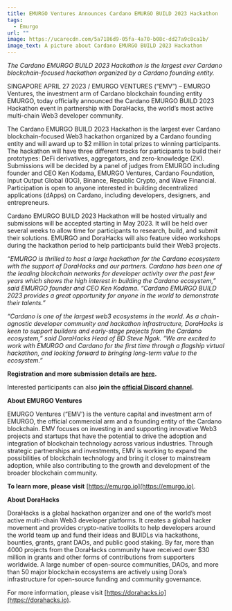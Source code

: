 ```yaml
---
title: EMURGO Ventures Announces Cardano EMURGO BUILD 2023 Hackathon
tags:
  - Emurgo
url: ""
image: https://ucarecdn.com/5a7186d9-05fa-4a70-b08c-dd27a9c8ca1b/
image_text: A picture about Cardano EMURGO BUILD 2023 Hackathon
---
```


_The Cardano EMURGO BUILD 2023 Hackathon is the largest ever Cardano blockchain-focused hackathon organized by a Cardano founding entity._

SINGAPORE APRIL 27 2023 / EMURGO VENTURES (“EMV”) – EMURGO Ventures, the investment arm of Cardano blockchain founding entity EMURGO, today officially announced the Cardano EMURGO BUILD 2023 Hackathon event in partnership with DoraHacks, the world’s most active multi-chain Web3 developer community.

The Cardano EMURGO BUILD 2023 Hackathon is the largest ever Cardano blockchain-focused Web3 hackathon organized by a Cardano founding entity and will award up to $2 million in total prizes to winning participants. The hackathon will have three different tracks for participants to build their prototypes: DeFi derivatives, aggregators, and zero-knowledge (ZK). Submissions will be decided by a panel of judges from EMURGO including founder and CEO Ken Kodama, EMURGO Ventures, Cardano Foundation, Input Output Global (IOG), Binance, Republic Crypto, and Wave Financial. Participation is open to anyone interested in building decentralized applications (dApps) on Cardano, including developers, designers, and entrepreneurs. 

Cardano EMURGO BUILD 2023 Hackathon will be hosted virtually and submissions will be accepted starting in May 2023. It will be held over several weeks to allow time for participants to research, build, and submit their solutions. EMURGO and DoraHacks will also feature video workshops during the hackathon period to help participants build their Web3 projects.

_“EMURGO is thrilled to host a large hackathon for the Cardano ecosystem with the support of DoraHacks and our partners. Cardano has been one of the leading blockchain networks for developer activity over the past few years which shows the high interest in building the Cardano ecosystem,” said EMURGO founder and CEO Ken Kodama. “Cardano EMURGO BUILD 2023 provides a great opportunity for anyone in the world to demonstrate their talents.”_

_“Cardano is one of the largest web3 ecosystems in the world. As a chain-agnostic developer community and hackathon infrastructure, DoraHacks is keen to support builders and early-stage projects from the Cardano ecosystem,” said DoraHacks Head of BD Steve Ngok. ”We are excited to work with EMURGO and Cardano for the first time through a flagship virtual hackathon, and looking forward to bringing long-term value to the ecosystem.”_

**Registration and more submission details are [here](https://events.emurgo.io/hackathon).**

Interested participants can also **join the [official Discord channel](https://discord.gg/ynW4qpvzra).**

**About EMURGO Ventures**

EMURGO Ventures (“EMV’) is the venture capital and investment arm of EMURGO, the official commercial arm and a founding entity of the Cardano blockchain. EMV focuses on investing in and supporting innovative Web3 projects and startups that have the potential to drive the adoption and integration of blockchain technology across various industries. Through strategic partnerships and investments, EMV is working to expand the possibilities of blockchain technology and bring it closer to mainstream adoption, while also contributing to the growth and development of the broader blockchain community.

**To learn more, please visit** [https://emurgo.io](https://emurgo.io).

**About DoraHacks**

DoraHacks is a global hackathon organizer and one of the world’s most active multi-chain Web3 developer platforms. It creates a global hacker movement and provides crypto-native toolkits to help developers around the world team up and fund their ideas and BUIDLs via hackathons, bounties, grants, grant DAOs, and public good staking. By far, more than 4000 projects from the DoraHacks community have received over $30 million in grants and other forms of contributions from supporters worldwide. A large number of open-source communities, DAOs, and more than 50 major blockchain ecosystems are actively using Dora’s infrastructure for open-source funding and community governance. 

For more information, please visit [](https://dorahacks.io/)[https://dorahacks.io](https://dorahacks.io).
